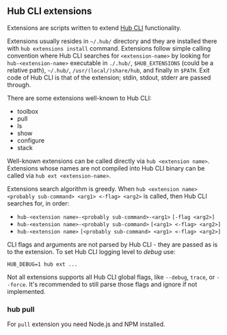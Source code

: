 ## Hub CLI extensions

Extensions are scripts written to extend [Hub CLI] functionality.

Extensions usually resides in `~/.hub/` directory and they are installed there with `hub extensions install` command. Extensions follow simple calling convention where Hub CLI searches for `<extension-name>` by looking for `hub-<extension-name>` executable in `./.hub/`, `$HUB_EXTENSIONS` (could be a relative path), `~/.hub/`, `/usr/(local/)share/hub`, and finally in `$PATH`. Exit code of Hub CLI is that of the extension; stdin, stdout, stderr are passed through.

There are some extensions well-known to Hub CLI:

- toolbox
- pull
- ls
- show
- configure
- stack

Well-known extensions can be called directly via `hub <extension name>`. Extensions whose names are not compiled into Hub CLI binary can be called via `hub ext <extension-name>`.

Extensions search algorithm is greedy. When `hub <extension name> <probably sub-command> <arg1> <-flag> <arg2>` is called, then Hub CLI searches for, in order:

- `hub-<extension name>-<probably sub-command>-<arg1>` `[-flag <arg2>]`
- `hub-<extension name>-<probably sub-command>` `[<arg1> <-flag> <arg2>]`
- `hub-<extension name>` `[<probably sub-command> <arg1> <-flag> <arg2>]`

CLI flags and arguments are not parsed by Hub CLI - they are passed as is to the extension. To set Hub CLI logging level to _debug_ use:

    HUB_DEBUG=1 hub ext ...

Not all extensions supports all Hub CLI global flags, like `--debug`, `trace`, or `--force`. It's recommended to still parse those flags and ignore if not implemented.

### hub pull

For `pull` extension you need Node.js and NPM installed.


[Hub CLI]: https://github.com/agilestacks/hub
